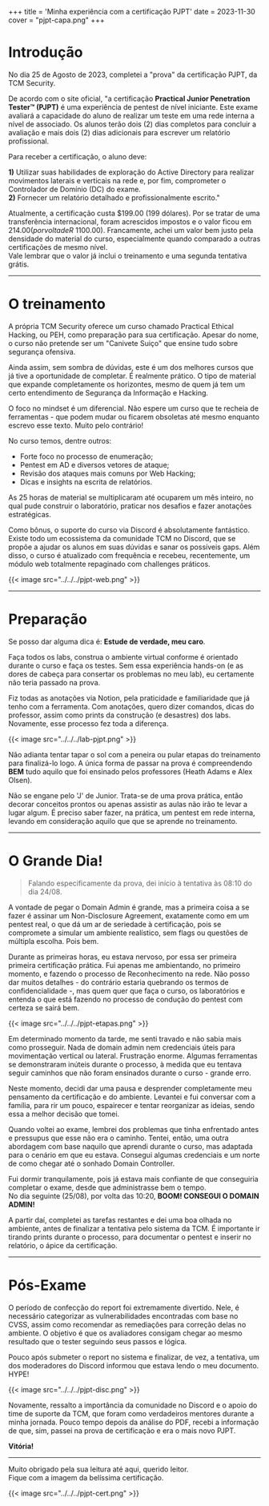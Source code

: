 +++
title = 'Minha experiência com a certificação PJPT'
date = 2023-11-30
cover = "pjpt-capa.png"
+++

# Introdução

No dia 25 de Agosto de 2023, completei a "prova" da certificação PJPT, da TCM Security.

De acordo com o site oficial, "a certificação **Practical Junior Penetration Tester™ (PJPT)** é uma experiência de pentest de nível iniciante. Este exame avaliará a capacidade do aluno de realizar um teste em uma rede interna a nível de associado. Os alunos terão dois (2) dias completos para concluir a avaliação e mais dois (2) dias adicionais para escrever um relatório profissional.

Para receber a certificação, o aluno deve:

**1)** Utilizar suas habilidades de exploração do Active Directory para realizar movimentos laterais e verticais na rede e, por fim, comprometer o Controlador de Domínio (DC) do exame.  
**2)** Fornecer um relatório detalhado e profissionalmente escrito."

Atualmente, a certificação custa $199.00 (199 dólares). Por se tratar de uma transferência internacional, foram acrescidos impostos e o valor ficou em $214.00 (por volta de R$ 1100.00). Francamente, achei um valor bem justo pela densidade do material do curso, especialmente quando comparado a outras certificações de mesmo nível.  
Vale lembrar que o valor já inclui o treinamento e uma segunda tentativa grátis. 

---
# O treinamento

A própria TCM Security oferece um curso chamado Practical Ethical Hacking, ou PEH, como preparação para sua certificação. Apesar do nome, o curso não pretende ser um "Canivete Suiço" que ensine tudo sobre segurança ofensiva.

Ainda assim, sem sombra de dúvidas, este é um dos melhores cursos que já tive a oportunidade de completar. É realmente prático. O tipo de material que expande completamente os horizontes, mesmo de quem já tem um certo entendimento de Segurança da Informação e Hacking.

O foco no mindset é um diferencial. Não espere um curso que te recheia de ferramentas - que podem mudar ou ficarem obsoletas até mesmo enquanto escrevo esse texto. Muito pelo contrário!

No curso temos, dentre outros:
- Forte foco no processo de enumeração;
- Pentest em AD e diversos vetores de ataque;
- Revisão dos ataques mais comuns por Web Hacking;
- Dicas e insights na escrita de relatórios.

As 25 horas de material se multiplicaram até ocuparem um mês inteiro, no qual pude construir o laboratório, praticar nos desafios e fazer anotações estratégicas.

Como bônus, o suporte do curso via Discord é absolutamente fantástico. Existe todo um ecossistema da comunidade TCM no Discord, que se propõe a ajudar os alunos em suas dúvidas e sanar os possíveis gaps. Além disso, o curso é atualizado com frequência e recebeu, recentemente, um módulo web totalmente repaginado com challenges práticos.

{{< image src="../../../pjpt-web.png" >}}  

---
# Preparação

Se posso dar alguma dica é: **Estude de verdade, meu caro**.

Faça todos os labs, construa o ambiente virtual conforme é orientado durante o curso e faça os testes. Sem essa experiência hands-on (e as dores de cabeça para consertar os problemas no meu lab), eu certamente não teria passado na prova.

Fiz todas as anotações via Notion, pela praticidade e familiaridade que já tenho com a ferramenta. Com anotações, quero dizer comandos, dicas do professor, assim como prints da construção (e desastres) dos labs. Novamente, esse processo fez toda a diferença.

{{< image src="../../../lab-pjpt.png" >}}   

Não adianta tentar tapar o sol com a peneira ou pular etapas do treinamento para finalizá-lo logo. A única forma de passar na prova é compreendendo **BEM** tudo aquilo que foi ensinado pelos professores (Heath Adams e Alex Olsen). 

Não se engane pelo 'J' de Junior. Trata-se de uma prova prática, então decorar conceitos prontos ou apenas assistir as aulas não irão te levar a lugar algum. É preciso saber fazer, na prática, um pentest em rede interna, levando em consideração aquilo que que se aprende no treinamento.

---
# O Grande Dia!

>Falando especificamente da prova, dei início à tentativa às 08:10 do dia 24/08.  

A vontade de pegar o Domain Admin é grande, mas a primeira coisa a se fazer é assinar um Non-Disclosure Agreement, exatamente como em um pentest real, o que dá um ar de seriedade à certificação, pois se compromete a simular um ambiente realístico, sem flags ou questões de múltipla escolha. Pois bem. 

Durante as primeiras horas, eu estava nervoso, por essa ser primeira primeira certificação prática. Fui apenas me ambientando, no primeiro momento, e fazendo o processo de Reconhecimento na rede. Não posso dar muitos detalhes - do contrário estaria quebrando os termos de confidencialidade -, mas quem quer que faça o curso, os laboratórios e entenda o que está fazendo no processo de condução do pentest com certeza se sairá bem.

{{< image src="../../../pjpt-etapas.png" >}}  

Em determinado momento da tarde, me senti travado e não sabia mais como prosseguir. Nada de domain admin nem credenciais úteis para movimentação vertical ou lateral. Frustração enorme. Algumas ferramentas se demonstraram inúteis durante o processo, à medida que eu tentava seguir caminhos que não foram ensinados durante o curso - grande erro.

Neste momento, decidi dar uma pausa e desprender completamente meu pensamento da certificação e do ambiente. Levantei e fui conversar com a família, para rir um pouco, espairecer e tentar reorganizar as ideias, sendo essa a melhor decisão que tomei.

Quando voltei ao exame, lembrei dos problemas que tinha enfrentado antes e pressupus que esse não era o caminho. Tentei, então, uma outra abordagem com base naquilo que aprendi durante o curso, mas adaptada para o cenário em que eu estava. Consegui algumas credenciais e um norte de como chegar até o sonhado Domain Controller.

Fui dormir tranquilamente, pois já estava mais confiante de que conseguiria completar o exame, desde que administrasse bem o tempo.   
No dia seguinte (25/08), por volta das 10:20, **BOOM! CONSEGUI O DOMAIN ADMIN!**

A partir daí, completei as tarefas restantes e dei uma boa olhada no ambiente, antes de finalizar a tentativa pelo sistema da TCM. É importante ir tirando prints durante o processo, para documentar o pentest e inserir no relatório, o ápice da certificação.

---

# Pós-Exame

O período de confecção do report foi extremamente divertido. Nele, é necessário categorizar as vulnerabilidades encontradas com base no CVSS, assim como recomendar as remediações para correção delas no ambiente. O objetivo é que os avaliadores consigam chegar ao mesmo resultado que o tester seguindo seus passos e lógica.

Pouco após submeter o report no sistema e finalizar, de vez, a tentativa, um dos moderadores do Discord informou que estava lendo o meu documento. HYPE!

{{< image src="../../../pjpt-disc.png" >}}   

Novamente, ressalto a importância da comunidade no Discord e o apoio do time de suporte da TCM, que foram como verdadeiros mentores durante a minha jornada. Pouco tempo depois da análise do PDF, recebi a informação de que, sim, passei na prova de certificação e era o mais novo PJPT.   

**Vitória!**   

---
Muito obrigado pela sua leitura até aqui, querido leitor.  
Fique com a imagem da belíssima certificação.

{{< image src="../../../pjpt-cert.png" >}} 

